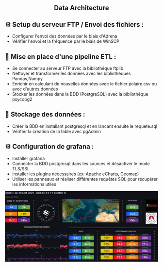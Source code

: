 <h2 align="center">Data Architecture</h3>

## ⚙️ Setup du serveur FTP / Envoi des fichiers :
- Configurer l'envoi des données par le biais d'Adrena
- Vérifier l'envoi et la fréquence par le biais de WinSCP


## 📝 Mise en place d'une pipeline ETL :
- Se connecter au serveur FTP avec la bibliothéque ftplib 
- Nettoyer et transformer les données avec les bibliothéques Pandas,Numpy
- Enrichir en calculant de nouvelles données avec le fichier polaire.csv ou avec d'autres données
- Stocker les données dans la BDD (PostgreSQL) avec la bibliothéque psycopg2


## 📩 Stockage des données :
- Créer la BDD en installant postgresql et en lancant ensuite le requete.sql
- Vérifier la création de la table avec pgAdmin

## ⚙️ Configuration de grafana :
- Installer grafana
- Connecter la BDD postgresql dans les sources et désactiver le mode TLS/SSL
- Installer les plugins nécessaires (ex: Apache eCharts, Geomap)
- Utiliser les panneaux et réaliser différentes requêtes SQL pour récupérer les informations utiles



<p align="center">
  <img src="Screen page grafana/grafana route du rhum.JPG"/>
</p>
